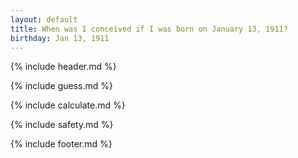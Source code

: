 ```yaml
---
layout: default
title: When was I conceived if I was born on January 13, 1911?
birthday: Jan 13, 1911
---
```


{% include header.md %}

{% include guess.md %}

{% include calculate.md %}

{% include safety.md %}

{% include footer.md %}



